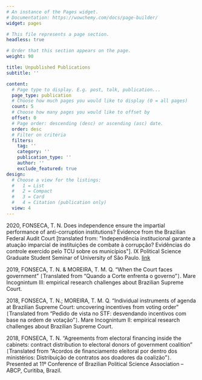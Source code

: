 ```yaml
---
# An instance of the Pages widget.
# Documentation: https://wowchemy.com/docs/page-builder/
widget: pages

# This file represents a page section.
headless: true

# Order that this section appears on the page.
weight: 90

title: Unpublished Publications
subtitle: ''

content:
  # Page type to display. E.g. post, talk, publication...
  page_type: publication
  # Choose how much pages you would like to display (0 = all pages)
  count: 5
  # Choose how many pages you would like to offset by
  offset: 0
  # Page order: descending (desc) or ascending (asc) date.
  order: desc
  # Filter on criteria
  filters:
    tag: ''
    category: ''
    publication_type: ''
    author: ''
    exclude_featured: true
design:
  # Choose a view for the listings:
  #   1 = List
  #   2 = Compact
  #   3 = Card
  #   4 = Citation (publication only)
  view: 4
---
```


2020, FONSECA, T. N. Does independence ensure the impartial performance of anti-corruption institutions? Evidence from the Brazilian Federal Audit Court [translated from: "Independência institucional garante a atuação imparcial de instituições de combate à corrupção? Evidências do controle exercido pelo TCU sobre os municípios"]. IX Political Science Graduate Student Seminar of University of São Paulo. [link](http://sdpscp.fflch.usp.br/sites/sdpscp.fflch.usp.br/files/inline-files/Trabalhos%20completos/A%20pol%C3%ADtica%20do%20combate%20%C3%A0%20corrup%C3%A7%C3%A3o/Fonseca%2C%20TN%20(2020)%2C%20paper.pdf)

2019, FONSECA, T. N. & MOREIRA, T. M. Q. “When the Court faces government” `[`Translated from “Quando a Corte enfrenta o governo”`]`. Mare Incognintum III: empirical research challenges about Brazilian Supreme Court. 

2018, FONSECA, T. N.; MOREIRA, T. M. Q. “Individual instruments of agenda at Brazilian Supreme Court: uncovering incentives from voting order” `[`Translated from “Pedido de vista no STF: desvendando incentivos com base na ordem de votação”`]`. Mare Incognintum II: empirical research challenges about Brazilian Supreme Court.

2018, FONSECA, T. N. “Agreements from electoral financing inside the cabinets: contract distribution to electoral donors of government coalition” `[`Translated from “Acordos de financiamento eleitoral por dentro dos ministérios: Distribuição de contratos aos doadores da coalizão”`]`. Presented at 11º Conference of Brazilian Political Science Association – ABCP, Curitiba, Brazil. 

